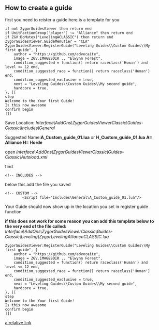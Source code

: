## How to create a guide
first you need to reister a guide here is a template for you
```local ZygorGuidesViewer = ZygorGuidesViewer
if not ZygorGuidesViewer then return end
if UnitFactionGroup("player") ~= "Alliance" then return end
if ZGV:DoMutex("LevelingACLASSIC") then return end
ZygorGuidesViewer.GuideMenuTier = "CLA"
ZygorGuidesViewer:RegisterGuide("Leveling Guides\\Custom Guides\\My first guide", {
    author = "https://github.com/advocaite",
    image = ZGV.IMAGESDIR .. "Elwynn Forest",
    condition_suggested = function() return raceclass('Human') and level <= 12 end,
    condition_suggested_race = function() return raceclass('Human') end,
    condition_suggested_exclusive = true,
    next = "Leveling Guides\\Custom Guides\\My second guide",
    hardcore = true,
}, [[
step
Welcome to the Your first Guide!
Is this now awesome
confirm begin
]])
```


Save Location: *Interface\AddOns\ZygorGuidesViewerClassic\Guides-Classic\Includes\General*


Suggested Name:**A_Custom_guide_01.lua** or **H_Custom_guide_01.lua** **A= Alliance H= Horde**


open *Interface\AddOns\ZygorGuidesViewerClassic\Guides-Classic\Autoload.xml*

find 
```
<!-- INCLUDES -->
```
below this add the file you saved
```
<!-- CUSTOM -->
		<Script file="Includes\General\A_Custom_guide_01.lua"/>
```
Your Guide should now show up in the location you set in register guide function 

**if this does not work for some reason you can add this template below to the very end of the file called:**
*Interface\AddOns\ZygorGuidesViewerClassic\Guides-Classic\Leveling\ZygorLevelingAllianceCLASSIC.lua*
```
ZygorGuidesViewer:RegisterGuide("Leveling Guides\\Custom Guides\\My first guide", {
    author = "https://github.com/advocaite",
    image = ZGV.IMAGESDIR .. "Elwynn Forest",
    condition_suggested = function() return raceclass('Human') and level <= 12 end,
    condition_suggested_race = function() return raceclass('Human') end,
    condition_suggested_exclusive = true,
    next = "Leveling Guides\\Custom Guides\\My second guide",
    hardcore = true,
}, [[
step
Welcome to the Your first Guide!
Is this now awesome
confirm begin
]])
```

[a relative link](GuideFunctions.MD)
